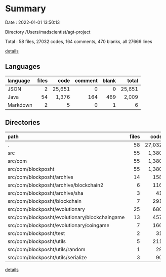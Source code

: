 # Summary

Date : 2022-01-01 13:50:13

Directory /Users/madscientist/agt-project

Total : 58 files,  27032 codes, 164 comments, 470 blanks, all 27666 lines

[details](details.md)

## Languages
| language | files | code | comment | blank | total |
| :--- | ---: | ---: | ---: | ---: | ---: |
| JSON | 2 | 25,651 | 0 | 0 | 25,651 |
| Java | 54 | 1,376 | 164 | 469 | 2,009 |
| Markdown | 2 | 5 | 0 | 1 | 6 |

## Directories
| path | files | code | comment | blank | total |
| :--- | ---: | ---: | ---: | ---: | ---: |
| . | 58 | 27,032 | 164 | 470 | 27,666 |
| src | 55 | 1,380 | 164 | 470 | 2,014 |
| src/com | 55 | 1,380 | 164 | 470 | 2,014 |
| src/com/blockposht | 55 | 1,380 | 164 | 470 | 2,014 |
| src/com/blockposht/archive | 14 | 158 | 116 | 96 | 370 |
| src/com/blockposht/archive/blockchain2 | 6 | 116 | 1 | 36 | 153 |
| src/com/blockposht/archive/sha | 3 | 41 | 4 | 17 | 62 |
| src/com/blockposht/blockchain | 7 | 291 | 8 | 83 | 382 |
| src/com/blockposht/evolutionary | 25 | 680 | 34 | 217 | 931 |
| src/com/blockposht/evolutionary/blockchaingame | 13 | 457 | 30 | 140 | 627 |
| src/com/blockposht/evolutionary/coingame | 7 | 166 | 0 | 55 | 221 |
| src/com/blockposht/test | 2 | 31 | 0 | 10 | 41 |
| src/com/blockposht/utils | 5 | 211 | 6 | 60 | 277 |
| src/com/blockposht/utils/random | 1 | 29 | 0 | 11 | 40 |
| src/com/blockposht/utils/serialize | 3 | 90 | 6 | 24 | 120 |

[details](details.md)
